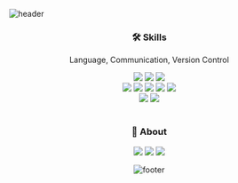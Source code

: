 <!-- ![header](https://capsule-render.vercel.app/api?type=slice&text=Lee%20Soyoung&fontSize=50&rotate=8&color=0:fffaf0,100:f4c2c2&fontAlign=80&fontAlignY=20)-->
![header](https://capsule-render.vercel.app/api?type=Waving&height=100&color=0:B4FF9F,100:F9FFA4)
<div align="center">
  
<!-- ### 💖 Hi there
  
[![Hits](https://hits.seeyoufarm.com/api/count/incr/badge.svg?url=https%3A%2F%2Fgithub.com%2Folivia-soy%2Fhit-counter&count_bg=%23FFA1A1&title_bg=%23BBBBBB&icon=&icon_color=%23E7E7E7&title=VISIT&edge_flat=false)](https://hits.seeyoufarm.com)-->

### 🛠 Skills

Language, Communication, Version Control 
  
<p align="center">
<img src="https://img.shields.io/badge/Android-3DDC84?style=flat-square&logo=Android&logoColor=white"/></a>
<img src="https://img.shields.io/badge/JAVA-007396?style=flat-square&logo=java&logoColor=white"/></a>
<img src="https://img.shields.io/badge/Kotlin-7F52FF?style=flat-square&logo=Kotlin&logoColor=white"/></a>
<br>
<img src="https://img.shields.io/badge/Jira-0052CC?style=flat-square&logo=Jira&logoColor=white"/></a>
<img src="https://img.shields.io/badge/Confluence-172B4D?style=flat-square&logo=Confluence&logoColor=white"/></a>
<img src="https://img.shields.io/badge/Figma-F24E1E?style=flat-square&logo=Figma&logoColor=white"/></a>
<img src="https://img.shields.io/badge/Zeplin-4479A1?style=flat-square&logo=Zeplin&logoColor=white"/></a>
<img src="https://img.shields.io/badge/Slack-4A154B?style=flat-square&logo=slack&logoColor=white"/></a>
<br>
<img src="https://img.shields.io/badge/GitHub-181717?style=flat-square&logo=GitHub&logoColor=white"/></a>
<img src="https://img.shields.io/badge/GitLab-FCA121?style=flat-square&logo=GitLab&logoColor=white"/></a>
<br>
<br>
</p>


### 📮 About

<p align="center">
<a href="https://olivia-soy.notion.site/06c4aac25811404681ac26772d900a13"><img src="https://img.shields.io/badge/Notion-000000?style=flat-square&logo=Notion&logoColor=white&link=https://olivia-soy.notion.site/06c4aac25811404681ac26772d900a13&target=_blank"/></a>
<a href="https://soy0314.tistory.com"><img src="https://img.shields.io/badge/Blog-f4c2c2?style=flat-square&logo=Blog&logoColor=white&link=https://soy0314.tistory.com&target=_blank"/></a>
<a href="mailto:leesoyoung9962@gmail.com"><img src="https://img.shields.io/badge/Gmail-d14836?style=flat-square&logo=Gmail&logoColor=white&link=mailto:leesoyoung9962@gmail.com"/></a>
<br>
</p>

<!--### 📝 Top Languages card

[![Top Langs](https://github-readme-stats.vercel.app/api/top-langs/?username=olivia-soy&layout=compact)](https://github.com/anuraghazra/github-readme-stats)
<br>
</div>-->

![footer](https://capsule-render.vercel.app/api?type=Waving&height=100&section=footer&color=0:FFD59E,100:FFA1A1)
